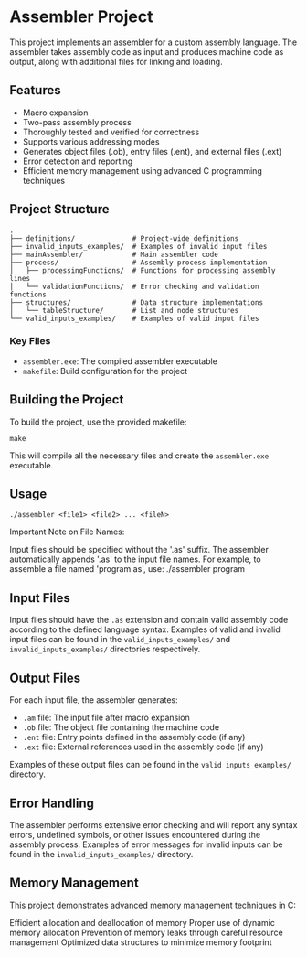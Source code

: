 # Assembler Project

This project implements an assembler for a custom assembly language. 
The assembler takes assembly code as input and produces machine code as output, along with additional files for linking and loading.

## Features

- Macro expansion
- Two-pass assembly process
- Thoroughly tested and verified for correctness
- Supports various addressing modes
- Generates object files (.ob), entry files (.ent), and external files (.ext)
- Error detection and reporting
- Efficient memory management using advanced C programming techniques

## Project Structure

```
.
├── definitions/              # Project-wide definitions
├── invalid_inputs_examples/  # Examples of invalid input files
├── mainAssembler/            # Main assembler code
├── process/                  # Assembly process implementation
│   ├── processingFunctions/  # Functions for processing assembly lines
│   └── validationFunctions/  # Error checking and validation functions
├── structures/               # Data structure implementations
│   └── tableStructure/       # List and node structures
└── valid_inputs_examples/    # Examples of valid input files
```

### Key Files

- `assembler.exe`: The compiled assembler executable
- `makefile`: Build configuration for the project

## Building the Project

To build the project, use the provided makefile:

```
make
```

This will compile all the necessary files and create the `assembler.exe` executable.

## Usage

```
./assembler <file1> <file2> ... <fileN>
```

Important Note on File Names:

Input files should be specified without the '.as' suffix.
The assembler automatically appends '.as' to the input file names.
For example, to assemble a file named 'program.as', use:
./assembler program

## Input Files

Input files should have the `.as` extension and contain valid assembly code according to the defined language syntax. Examples of valid and invalid input files can be found in the `valid_inputs_examples/` and `invalid_inputs_examples/` directories respectively. 

## Output Files

For each input file, the assembler generates:

- `.am` file: The input file after macro expansion
- `.ob` file: The object file containing the machine code
- `.ent` file: Entry points defined in the assembly code (if any)
- `.ext` file: External references used in the assembly code (if any)

Examples of these output files can be found in the `valid_inputs_examples/` directory.

## Error Handling

The assembler performs extensive error checking and will report any syntax errors, undefined symbols, or other issues encountered during the assembly process. Examples of error messages for invalid inputs can be found in the `invalid_inputs_examples/` directory.

## Memory Management

This project demonstrates advanced memory management techniques in C:

Efficient allocation and deallocation of memory
Proper use of dynamic memory allocation
Prevention of memory leaks through careful resource management
Optimized data structures to minimize memory footprint
